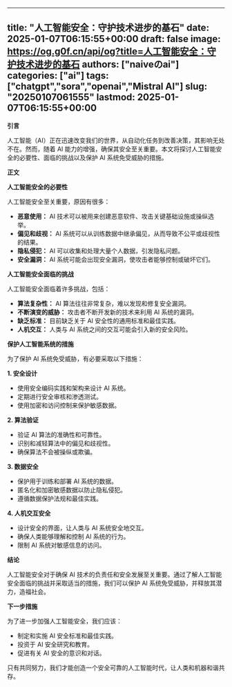 
---
title: "人工智能安全：守护技术进步的基石"
date: 2025-01-07T06:15:55+00:00
draft: false
image: https://og.g0f.cn/api/og?title=人工智能安全：守护技术进步的基石
authors: ["naiveのai"]
categories: ["ai"]
tags: ["chatgpt","sora","openai","Mistral AI"]
slug: "20250107061555"
lastmod: 2025-01-07T06:15:55+00:00
---
**引言**

人工智能（AI）正在迅速改变我们的世界，从自动化任务到改善决策，其影响无处不在。然而，随着 AI 能力的增强，确保其安全至关重要。本文将探讨人工智能安全的必要性、面临的挑战以及保护 AI 系统免受威胁的措施。

**正文**

**人工智能安全的必要性**

人工智能安全至关重要，原因有很多：

* **恶意使用：** AI 技术可以被用来创建恶意软件、攻击关键基础设施或操纵选举。
* **偏见和歧视：** AI 系统可以从训练数据中继承偏见，从而导致不公平或歧视性的结果。
* **隐私侵犯：** AI 可以收集和处理大量个人数据，引发隐私问题。
* **安全漏洞：** AI 系统可能会出现安全漏洞，使攻击者能够控制或破坏它们。

**人工智能安全面临的挑战**

人工智能安全面临着许多挑战，包括：

* **算法复杂性：** AI 算法往往非常复杂，难以发现和修复安全漏洞。
* **不断演变的威胁：** 攻击者不断开发新的技术来利用 AI 系统的漏洞。
* **缺乏标准：** 目前缺乏关于 AI 安全性的通用标准和最佳实践。
* **人机交互：** 人类与 AI 系统之间的交互可能会引入新的安全风险。

**保护人工智能系统的措施**

为了保护 AI 系统免受威胁，有必要采取以下措施：

**1. 安全设计**

* 使用安全编码实践和架构来设计 AI 系统。
* 定期进行安全审核和渗透测试。
* 使用加密和访问控制来保护敏感数据。

**2. 算法验证**

* 验证 AI 算法的准确性和可靠性。
* 识别和减轻算法中的偏见和歧视性。
* 确保算法不会被操纵或欺骗。

**3. 数据安全**

* 保护用于训练和部署 AI 系统的数据。
* 匿名化和加密敏感数据以防止隐私侵犯。
* 遵循数据保护法规和最佳实践。

**4. 人机交互安全**

* 设计安全的界面，让人类与 AI 系统安全地交互。
* 确保人类能够理解和控制 AI 系统的行为。
* 限制 AI 系统对敏感信息的访问。

**结论**

人工智能安全对于确保 AI 技术的负责任和安全发展至关重要。通过了解人工智能安全面临的挑战并采取适当的措施，我们可以保护 AI 系统免受威胁，并释放其潜力，造福社会。

**下一步措施**

为了进一步加强人工智能安全，我们应该：

* 制定和实施 AI 安全标准和最佳实践。
* 投资于 AI 安全研究和教育。
* 促进有关 AI 安全的意识和对话。

只有共同努力，我们才能创造一个安全可靠的人工智能时代，让人类和机器和谐共存。
